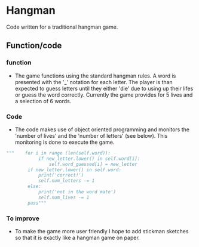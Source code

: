 # Hangman

Code written for a traditional hangman game.

## Function/code

### function

- The game functions using the standard hangman rules. A word is presented with the '_' notation for each letter. The player is than expected to guess letters until they either 'die' due to using up their lifes or guess the word correctly. Currently the game provides for 5 lives and a selection  of 6 words. 

### Code

- The code makes use of object oriented programming and monitors the 'number of lives' and the 'number of letters' (see below). This monitoring is done to execute the game.

```python
"""    for i in range (len(self.word)):
            if new_letter.lower() in self.word[i]:
                self.word_guessed[i] = new_letter
        if new_letter.lower() in self.word:
            print('correct!')
            self.num_letters -= 1
        else:
            print('not in the word mate')
            self.num_lives -= 1
        pass"""
```

### To improve

- To make the game more user friendly I hope to add stickman sketches so that it is exactly like a hangman game on paper. 
